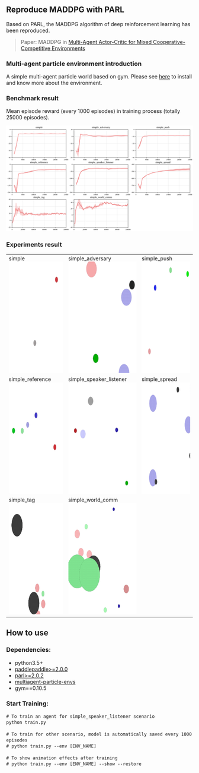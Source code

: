 ## Reproduce MADDPG with PARL
Based on PARL, the MADDPG algorithm of deep reinforcement learning has been reproduced.

> Paper: MADDPG in [ Multi-Agent Actor-Critic for Mixed Cooperative-Competitive Environments](https://arxiv.org/abs/1706.02275)

### Multi-agent particle environment introduction
A simple multi-agent particle world based on gym. Please see [here](https://github.com/openai/multiagent-particle-envs) to install and know more about the environment.

### Benchmark result
Mean episode reward (every 1000 episodes) in training process (totally 25000 episodes).

<p align="center">
<img src=".benchmark/maddpg_paddle.png" alt="result"/>
</p>

### Experiments result

<table>
<tr>
<td>
simple<br>
<img src=".benchmark/MADDPG_simple.gif"                  width = "340" height = "300" alt="MADDPG_simple"/>
</td>
<td>
simple_adversary<br>
<img src=".benchmark/MADDPG_simple_adversary.gif"        width = "340" height = "300" alt="MADDPG_simple_adversary"/>
</td>
<td>
simple_push<br>
<img src=".benchmark/MADDPG_simple_push.gif"             width = "340" height = "300" alt="MADDPG_simple_push"/>
</td>
</tr>
<tr>
<td>
simple_reference<br>
<img src=".benchmark/MADDPG_simple_reference.gif"        width = "340" height = "300" alt="MADDPG_simple_reference"/>
</td>
<td>
simple_speaker_listener<br>
<img src=".benchmark/MADDPG_simple_speaker_listener.gif" width = "340" height = "300" alt="MADDPG_simple_speaker_listener"/>
</td>
<td>
simple_spread<br>
<img src=".benchmark/MADDPG_simple_spread.gif"           width = "340" height = "300" alt="MADDPG_simple_spread"/>
</td>
</tr>
<tr>
<td>
simple_tag<br>
<img src=".benchmark/MADDPG_simple_tag.gif"              width = "340" height = "300" alt="MADDPG_simple_tag"/>
</td>
<td>
simple_world_comm<br>
<img src=".benchmark/MADDPG_simple_world_comm.gif"       width = "340" height = "300" alt="MADDPG_simple_world_comm"/>
</td>
</tr>
</table>


## How to use
### Dependencies:
+ python3.5+
+ [paddlepaddle>=2.0.0](https://github.com/PaddlePaddle/Paddle)
+ [parl>=2.0.2](https://github.com/PaddlePaddle/PARL)
+ [multiagent-particle-envs](https://github.com/openai/multiagent-particle-envs)
+ gym==0.10.5

### Start Training:
```
# To train an agent for simple_speaker_listener scenario
python train.py

# To train for other scenario, model is automatically saved every 1000 episodes
# python train.py --env [ENV_NAME]

# To show animation effects after training
# python train.py --env [ENV_NAME] --show --restore
